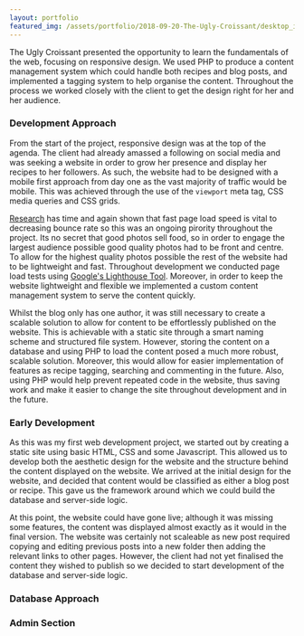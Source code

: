 ```yaml
---
layout: portfolio
featured_img: /assets/portfolio/2018-09-20-The-Ugly-Croissant/desktop_index.png
---
```

The Ugly Croissant presented the opportunity to learn the fundamentals of the web, focusing on responsive design. We used PHP to produce a content management system which could handle both recipes and blog posts, and implemented a tagging system to help organise the content. Throughout the process we worked closely with the client to get the design right for her and her audience.
<!--more-->

### Development Approach

From the start of the project, responsive design was at the top of the agenda. The client had already amassed a following on social media and was seeking a website in order to grow her presence and display her recipes to her followers. As such, the website had to be designed with a mobile first approach from day one as the vast majority of traffic would be mobile. This was achieved through the use of the <code>viewport</code> meta tag, CSS media queries and CSS grids.

[Research](https://www.thinkwithgoogle.com/marketing-resources/data-measurement/mobile-page-speed-new-industry-benchmarks/) has time and again shown that fast page load speed is vital to decreasing bounce rate so this was an ongoing pirority throughout the project. Its no secret that good photos sell food, so in order to engage the largest audience possible good quality photos had to be front and centre. To allow for the highest quality photos possible the rest of the website had to be lightweight and fast. Throughout development we conducted page load tests using [Google's Lighthouse Tool](https://developers.google.com/web/tools/lighthouse/). Moreover, in order to keep the website lightweight and flexible we implemented a custom content management system to serve the content quickly.

Whilst the blog only has one author, it was still necessary to create a scalable solution to allow for content to be effortlessly published on the website. This is achievable with a static site through a smart naming scheme and structured file system. However, storing the content on a database and using PHP to load the content posed a much more robust, scalable solution. Moreover, this would allow for easier implementation of features as recipe tagging, searching and commenting in the future. Also, using PHP would help prevent repeated code in the website, thus saving work and make it easier to change the site throughout development and in the future.

### Early Development

As this was my first web development project, we started out by creating a static site using basic HTML, CSS and some Javascript. This allowed us to develop both the aesthetic design for the website and the structure behind the content displayed on the website. We arrived at the initial design for the website, and decided that content would be classified as either a blog post or recipe. This gave us the framework around which we could build the database and server-side logic.

At this point, the website could have gone live; although it was missing some features, the content was displayed almost exactly as it would in the final version. The website was certainly not scaleable as new post required copying and editing previous posts into a new folder then adding the relevant links to other pages. However, the client had not yet finalised the content they wished to publish so we decided to start development of the database and server-side logic.

### Database Approach



### Admin Section


<!--stackedit_data:
eyJoaXN0b3J5IjpbLTIwNTM2ODk2NDUsMTA3NzI2OTc5OSwxNT
c0MjkyODM2XX0=
-->